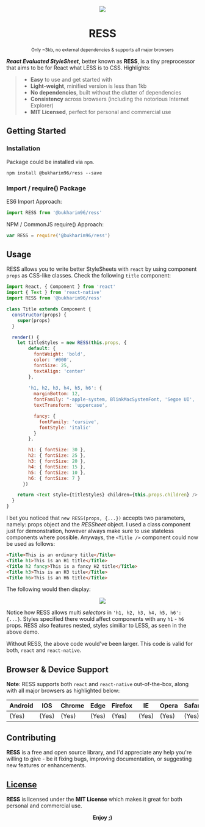 <p align="center">
	<img src="https://raw.githubusercontent.com/bukharim96/ress/master/resources/ress-logo@62.18percent.png">
</p>

<h1 align="center">RESS</h1>

<p align="center">
	<small>Only ~3kb, no external dependencies &amp; supports all major browsers</small>
</p>

***React Evaluated StyleSheet***, better known as **RESS**, is a tiny preprocessor that aims to be for React what LESS is to CSS. Highlights:

> - **Easy** to use and get started with
> - **Light-weight**, minified version is less than 1kb
> - **No dependencies**, built without the clutter of dependencies
> - **Consistency** across browsers (including the notorious Internet Explorer)
> - **MIT Licensed**, perfect for personal and commercial use

## Getting Started

### Installation

Package could be installed via `npm`.

```
npm install @bukharim96/ress --save
```

### Import / require() Package

ES6 Import Approach:

```javascript
import RESS from '@bukharim96/ress'
```

NPM / CommonJS require() Approach:

```javascript
var RESS = require('@bukharim96/ress')
```

## Usage

RESS allows you to write better StyleSheets with `react` by using component `props` as CSS-like classes. Check the following `title` component:

```javascript
import React, { Component } from 'react'
import { Text } from 'react-native'
import RESS from '@bukharim96/ress'

class Title extends Component {
  constructor(props) {
    super(props)
  }

  render() {
    let titleStyles = new RESS(this.props, {
        default: {
          fontWeight: 'bold',
          color: '#000',
          fontSize: 25,
          textAlign: 'center'
        },
        
        'h1, h2, h3, h4, h5, h6': {
          marginBottom: 12,
          fontFamily: "-apple-system, BlinkMacSystemFont, 'Segoe UI', 'Ubuntu', 'Helvetica Neue', sans-serif",
          textTransform: 'uppercase',

          fancy: {
            fontFamily: 'cursive',
            fontStyle: 'italic'
          }
        },

        h1: { fontSize: 30 },
        h2: { fontSize: 25 },
        h3: { fontSize: 20 },
        h4: { fontSize: 15 },
        h5: { fontSize: 10 },
        h6: { fontSize: 7 }
      })

    return <Text style={titleStyles} children={this.props.children} />
  }
}
```

I bet you noticed that `new RESS(props, {...})` accepts two parameters, namely: props object and the *RESSheet* object. I used a class component just for demonstration, however always make sure to use stateless components where possible. Anyways, the `<Title />` component could now be used as follows:

```html
<Title>This is an ordinary title</Title>
<Title h1>This is an H1 title</Title>
<Title h2 fancy>This is a fancy H2 title</Title>
<Title h3>This is an H3 title</Title>
<Title h6>This is an H6 title</Title>
```

The following would then display:

<p align="center">
	<img src="https://raw.githubusercontent.com/bukharim96/ress/master/resources/ress-001.png">
</p>

Notice how RESS allows multi *selectors* in `'h1, h2, h3, h4, h5, h6': {...}`. Styles specified there would affect components with any `h1` - `h6` props. RESS also features nested, styles similiar to LESS, as seen in the above demo.

Without RESS, the above code would've been larger. This code is valid for both, `react` and `react-native`.

## Browser &amp; Device Support

**Note**: RESS supports both `react` and `react-native` out-of-the-box, along with all major browsers as highlighted below:

| Android | IOS   | Chrome | Edge  | Firefox | IE    | Opera | Safari|
|---------|-------|--------|-------|---------|-------|-------|-------|
| (Yes)   | (Yes) | (Yes)  | (Yes) | (Yes)   | (Yes) | (Yes) | (Yes) |

## Contributing

**RESS** is a free and open source library, and I'd appreciate any help you're willing to give - be it fixing bugs, improving documentation, or suggesting new features or enhancements.

## [License](https://github.com/bukharim96/pregx/blob/master/LICENSE)

**RESS** is licensed under the **MIT License** which makes it great for both personal and commercial use.

<p align="center"><strong>Enjoy</i> ;)</strong></p>